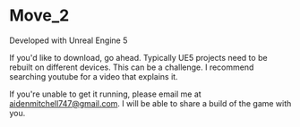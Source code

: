 # Move_2

Developed with Unreal Engine 5

If you'd like to download, go ahead. Typically UE5 projects need to be rebuilt on different devices. 
This can be a challenge. I recommend searching youtube for a video that explains it.

If you're unable to get it running, please email me at aidenmitchell747@gmail.com.
I will be able to share a build of the game with you. 
